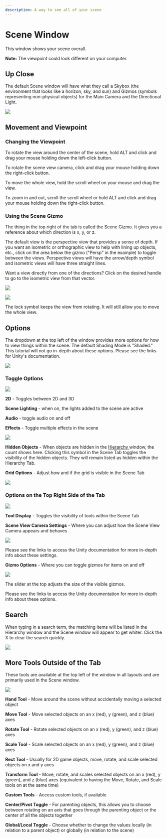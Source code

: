 ```yaml
---
description: A way to see all of your scene
---
```


# Scene Window

This window shows your scene overall.

**Note:** The viewpoint could look different on your computer.

## Up Close

The default Scene window will have what they call a Skybox \(the environment that looks like a horizon, sky, and sun\) and Gizmos \(symbols representing non-physical objects\) for the Main Camera and the Directional Light.

![](../../.gitbook/assets/image%20%2846%29.png)

## Movement and Viewpoint

### Changing the Viewpoint

To rotate the view around the center of the scene, hold ALT and click and drag your mouse holding down the left-click button.

To rotate the scene view camera, click and drag your mouse holding down the right-click button.

To move the whole view, hold the scroll wheel on your mouse and drag the view.

To zoom in and out, scroll the scroll wheel or hold ALT and click and drag your mouse holding down the right-click button.

### Using the Scene Gizmo

The thing in the top right of the tab is called the Scene Gizmo. It gives you a reference about which direction is x, y, or z.

The default view is the perspective view that provides a sense of depth. If you want an isometric or orthographic view to help with lining up objects, etc., click on the area below the gizmo \("Persp" in the example\) to toggle between the views. Perspective views will have the arrow/depth symbol and isometric views will have three straight lines.

Want a view directly from one of the directions? Click on the desired handle to go to the isometric view from that vector.

![](../../.gitbook/assets/image%20%2823%29.png)

![](../../.gitbook/assets/image%20%2850%29.png)

The lock symbol keeps the view from rotating. It will still allow you to move the whole view.

## Options

The dropdown at the top left of the window provides more options for how to view things within the scene. The default Shading Mode is "Shaded." This tutorial will not go in-depth about these options. Please see the links for Unity's documentation.

![](../../.gitbook/assets/image%20%2833%29.png)

### Toggle Options

![](../../.gitbook/assets/image%20%2811%29.png)

**2D** - Toggles between 2D and 3D

**Scene Lighting** - when on, the lights added to the scene are active

**Audio** - toggle audio on and off

**Effects** - Toggle multiple effects in the scene

![](../../.gitbook/assets/image%20%2860%29.png)

**Hidden Objects** - When objects are hidden in the [Hierarchy ](hierarchy-window.md)window, the count shows here. Clicking this symbol in the Scene Tab toggles the visibility of the hidden objects. They will remain listed as hidden within the Hierarchy Tab.

**Grid Options** - Adjust how and if the grid is visible in the Scene Tab

![](../../.gitbook/assets/image%20%2827%29.png)

### Options on the Top Right Side of the Tab

![](../../.gitbook/assets/image%20%2880%29.png)

**Tool Display** - Toggles the visibility of tools within the Scene Tab

**Scene View Camera Settings** - Where you can adjust how the Scene View Camera appears and behaves

![](../../.gitbook/assets/image%20%2816%29.png)

Please see the links to access the Unity documentation for more in-depth info about these settings.

**Gizmo Options** - Where you can toggle gizmos for items on and off

![](../../.gitbook/assets/image%20%284%29.png)

The slider at the top adjusts the size of the visible gizmos. 

Please see the links to access the Unity documentation for more in-depth info about these options.

## Search

When typing in a search term, the matching items will be listed in the Hierarchy window and the Scene window will appear to get whiter. Click the X to clear the search quickly.

![](../../.gitbook/assets/image%20%2826%29.png)

## More Tools Outside of the Tab

These tools are available at the top left of the window in all layouts and are primarily used in the Scene window.

![](../../.gitbook/assets/image%20%2849%29.png)

**Hand Tool** - Move around the scene without accidentally moving a selected object

**Move Tool** - Move selected objects on an x \(red\), y \(green\), and z \(blue\) axes

**Rotate Tool** - Rotate selected objects on an x \(red\), y \(green\), and z \(blue\) axes

**Scale Tool** - Scale selected objects on an x \(red\), y \(green\), and z \(blue\) axes

**Rect Tool** - Usually for 2D game objects, move, rotate, and scale selected objects on x and y axes

**Transform Tool** - Move, rotate, and scales selected objects on an x \(red\), y \(green\), and z \(blue\) axes \(equivalent to having the Move, Rotate, and Scale tools on at the same time\)

**Custom Tools** - Access custom tools, if available

**Center/Pivot Toggle** - For parenting objects, this allows you to choose between rotating on an axis that goes through the parenting object or the center of all the objects together

**Global/Local Toggle** - Choose whether to change the values locally \(in relation to a parent object\) or globally \(in relation to the scene\)

